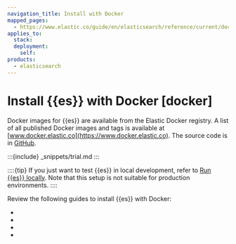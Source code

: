 ```yaml
---
navigation_title: Install with Docker
mapped_pages:
  - https://www.elastic.co/guide/en/elasticsearch/reference/current/docker.html
applies_to:
  stack:
  deployment:
    self:
products:
  - elasticsearch
---
```


# Install {{es}} with Docker [docker]

Docker images for {{es}} are available from the Elastic Docker registry. A list of all published Docker images and tags is available at [www.docker.elastic.co](https://www.docker.elastic.co). The source code is in [GitHub](https://github.com/elastic/elasticsearch/blob/master/distribution/docker).

:::{include} _snippets/trial.md
:::

::::{tip}
If you just want to test {{es}} in local development, refer to [Run {{es}} locally](/deploy-manage/deploy/self-managed/local-development-installation-quickstart.md). Note that this setup is not suitable for production environments.
::::

Review the following guides to install {{es}} with Docker:

* [](/deploy-manage/deploy/self-managed/install-elasticsearch-docker-basic.md)
* [](/deploy-manage/deploy/self-managed/install-elasticsearch-docker-compose.md)
* [](/deploy-manage/deploy/self-managed/install-elasticsearch-docker-prod.md)
* [](/deploy-manage/deploy/self-managed/install-elasticsearch-docker-configure.md)
